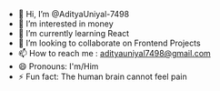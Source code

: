 - 👋 Hi, I’m @AdityaUniyal-7498
- 👀 I’m interested in money
- 🌱 I’m currently learning React
- 💞️ I’m looking to collaborate on Frontend Projects
- 📫 How to reach me : adityauniyal7498@gmail.com
- 😄 Pronouns: I'm/Him
- ⚡ Fun fact: The human brain cannot feel pain

<!---
AdityaUniyal-7498/AdityaUniyal-7498 is a ✨ special ✨ repository because its `README.md` (this file) appears on your GitHub profile.
You can click the Preview link to take a look at your changes.
--->
